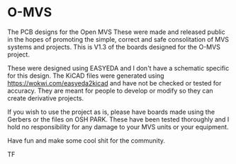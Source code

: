 # O-MVS
The PCB designs for the Open MVS
These were made and released public in the hopes of promoting the simple, correct and safe consolitation of MVS systems and projects. 
This is V1.3 of the boards designed for the O-MVS project.  

These were designed using EASYEDA and I don't have a schematic specific for this design.
The KiCAD files were generated using https://wokwi.com/easyeda2kicad and have not be checked or tested for accuracy. 
They are meant for people to develop or modify so they can create derivative projects.

If you wish to use the project as is, please have boards made using the Gerbers or the files on OSH PARK. 
These have been tested thoroughly and I hold no responsibility for any damage to your MVS units or your equipment. 

Have fun and make some cool shit for the community.

TF
